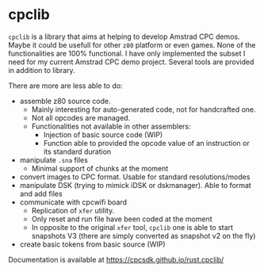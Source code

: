 # cpclib

`cpclib` is a library that aims at helping to develop Amstrad CPC demos.
Maybe it could be usefull for other `z80` platform or even games.
None of the functionalities are 100% functional. I have only implemented the subset I need for my current Amstrad CPC demo project.
Several tools are provided in addition to library.

There are more are less able to do:

 - assemble z80 source code. 
   * Mainly interesting for auto-generated code, not for handcrafted one.
   * Not all opcodes are managed.
   * Functionalities not available in other assemblers:
     - Injection of basic source code (WIP)
	 - Function able to provided the opcode value of an instruction or its standard duration
 - manipulate `.sna` files
   *  Minimal support of chunks at the moment
 - convert images to CPC format. Usable for standard resolutions/modes
 - manipulate DSK (trying to mimick iDSK or dskmanager). Able to format and add files
 - communicate with cpcwifi board
    * Replication of `xfer` utility.
	* Only reset and run file have been coded at the moment
	* In opposite to the original `xfer` tool, `cpclib` one is able to start snapshots V3 (there are simply converted as snapshot v2 on the fly)
 - create basic tokens from basic source (WIP)


 Documentation is available at <https://cpcsdk.github.io/rust.cpclib/>
 

 
 
